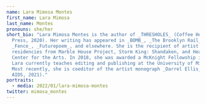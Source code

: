 ```yaml
---
name: Lara Mimosa Montes
first_name: Lara Mimosa
last_name: Montes
pronouns: she/her
short_bio: "Lara Mimosa Montes is the author of _THRESHOLES_ (Coffee House
  Press, 2020). Her writing has appeared in _BOMB_, _The Brooklyn Rail_,
  _Fence_, _Futurepoem_, and elsewhere. She is the recipient of artist
  residencies from Marble House Project, Storm King: Shandaken, and Headlands
  Center for the Arts. In 2018, she was awarded a McKnight Fellowship in Poetry.
  Lara currently teaches editing and publishing at the University of Minnesota.
  Most recently, she is coeditor of the artist monograph _Darrel Ellis_ (Visual
  AIDS, 2021)."
portraits:
  - media: 2022/01/lara-mimosa-montes
twitter: mimosa_montes
---
```

